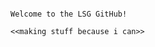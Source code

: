                                                                       Welcome to the LSG GitHub!
                                                                    <<making stuff because i can>>
